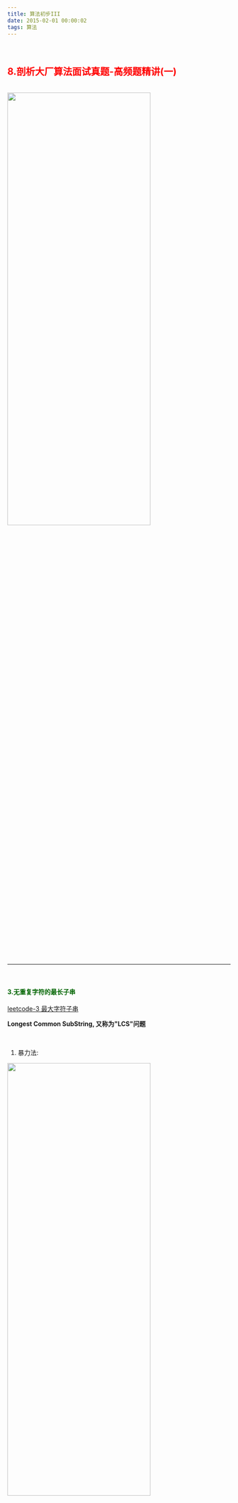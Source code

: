 ```yaml
---
title: 算法初步III
date: 2015-02-01 00:00:02
tags: 算法
---
```



<br>



## <font color="red">8.剖析大厂算法面试真题-高频题精讲(一)</font>


<br>

<img src="算法初步III/8-1.png" width = 80% height = 50% />



---

<br>

#### <font color="darkgreen">3.无重复字符的最长子串</font>


[leetcode-3 最大字符子串](http://www.dashen.tech/2015/03/01/leetcode-3-%E6%9C%80%E5%A4%A7%E5%AD%97%E7%AC%A6%E5%AD%90%E4%B8%B2/)


**Longest Common SubString, 又称为"LCS"问题**


<br>




1. 暴力法:

<img src="算法初步III/8-2.png" width = 80% height = 50% />
<img src="算法初步III/8-3.png" width = 80% height = 50% />


<br>


**子序列**和**子串**: 子序列不需要连续

<img src="算法初步III/8-4.png" width = 80% height = 50% />


暴力法的时间复杂度:

<img src="算法初步III/8-5.png" width = 80% height = 50% />


---

<br>

2. 线性法:


<img src="算法初步III/8-6.png" width = 80% height = 50% />
<img src="算法初步III/8-7.png" width = 80% height = 50% />


<br>


**复杂度分析:**

<img src="算法初步III/8-8.png" width = 80% height = 50% />


<img src="算法初步III/8-9.png" width = 80% height = 50% />


<br>

---


3. 优化的线性法:


<img src="算法初步III/8-10.png" width = 80% height = 50% />



---

<br>


#### <font color="darkgreen">4.寻找两个有序数组的中位数</font>


[leetcode-4 寻找两个有序数组的中位数](http://www.dashen.tech/2015/03/01/leetcode-4-%E5%AF%BB%E6%89%BE%E4%B8%A4%E4%B8%AA%E6%9C%89%E5%BA%8F%E6%95%B0%E7%BB%84%E7%9A%84%E4%B8%AD%E4%BD%8D%E6%95%B0/)



<br>


1. 暴力法:


<img src="算法初步III/8-11.png" width = 80% height = 50% />

<br>

---


2. 切分法:


<img src="算法初步III/8-12.png" width = 80% height = 50% />

<img src="算法初步III/8-13.png" width = 80% height = 50% />
<img src="算法初步III/8-14.png" width = 80% height = 50% />
<img src="算法初步III/8-15.png" width = 80% height = 50% />
<img src="算法初步III/8-16.png" width = 80% height = 50% />
<img src="算法初步III/8-17.png" width = 80% height = 50% />


<img src="算法初步III/8-18.png" width = 80% height = 50% />
<img src="算法初步III/8-19.png" width = 80% height = 50% />
<img src="算法初步III/8-20.png" width = 80% height = 50% />


<br>

*时间复杂度:*

<img src="算法初步III/8-21.png" width = 80% height = 50% />



**扩展一:**

如果给定的两个数组都是没有经过排序处理的,应该如何找出中位数呢?


先合并排序,再找出中位数.

<img src="算法初步III/8-22.png" width = 80% height = 50% />


有无更好的方法呢?

<img src="算法初步III/8-23.png" width = 80% height = 50% />



<img src="算法初步III/8-24.png" width = 80% height = 50% />


<img src="算法初步III/8-25.png" width = 80% height = 50% />

<br>

**扩展二:**

<img src="算法初步III/8-26.png" width = 80% height = 50% />

对于分布式的大数据处理,应考虑两方面的限制:

- 每台服务器进行算法计算的复杂度限制,包括时间和空间复杂度
 - 空间复杂度: 假设存储的都是32位整型,即4个字节,那么10亿个数需占用40亿字节,大约40GB
 - 而快速排序的空间复杂度为log(n),那大约30次堆栈压入



- 服务器与服务器之间进行通信时的网络带宽限制


<img src="算法初步III/8-27.png" width = 80% height = 50% />


<br>



经典的快速选择算法


<br>


[leetcode-23 合并K个排序链表](http://www.dashen.tech/2015/03/01/leetcode-23-%E5%90%88%E5%B9%B6K%E4%B8%AA%E6%8E%92%E5%BA%8F%E9%93%BE%E8%A1%A8/)


---



## <font color="darkgreen">8.剖析大厂算法面试真题-高频题精讲(二)</font>


<br>

<img src="算法初步III/9-1.png" width = 80% height = 50% />

- 合并区间+无重叠区间

- 火星字典

- 基本计算器

<br>

---

<br>

#### <font color="darkgreen">56.合并区间</font>

<br>

[leetcode-56 合并区间](http://www.dashen.tech/2015/03/01/leetcode-56-%E5%90%88%E5%B9%B6%E5%8C%BA%E9%97%B4/)

<br>

#### <font color="darkgreen">435.无重叠区间</font>

<br>

[leetcode-435 无重叠区间](http://www.dashen.tech/2015/03/01/leetcode-435-%E6%97%A0%E9%87%8D%E5%8F%A0%E5%8C%BA%E9%97%B4/)

<br>

力扣上还有很多关于`区间`的问题


<br>

---

<br>

#### <font color="darkgreen">269.火星字典</font>

<br>

[leetcode-269 火星字典](http://www.dashen.tech/2015/03/01/leetcode-269-%E7%81%AB%E6%98%9F%E5%AD%97%E5%85%B8/)



<br>

---

<br>

#### <font color="darkgreen">772.基本计算器III</font>

<br>

[leetcode-772 基本计算器III](http://www.dashen.tech/2015/03/01/leetcode-772-%E5%9F%BA%E6%9C%AC%E8%AE%A1%E7%AE%97%E5%99%A8III/)




<br>

---



## <font color="red">10.剖析大厂算法面试真题-难题精讲(一)</font>


<br>

<img src="算法初步III/10-1.png" width = 80% height = 50% />

<br>


- 正则表达式匹配

- 柱状图中的最大矩形

- 实现strStr()

---

<br>

#### <font color="darkgreen">10.正则表达式匹配</font>


<br>

[leetcode-10 正则表达式匹配](http://www.dashen.tech/2015/03/01/leetcode-10-%E6%AD%A3%E5%88%99%E8%A1%A8%E8%BE%BE%E5%BC%8F%E5%8C%B9%E9%85%8D/)


[leetcode-44 通配符匹配]()




<br>

#### <font color="darkgreen">84.柱状图中最大的矩形</font>

<br>

[leetcode-84 柱状图中最大的矩形]()


<br>

#### <font color="darkgreen">28.实现strStr()</font>
<br>

[leetcode-28 实现strStr()]()





<br>

---



## <font color="red">11.剖析大厂算法面试真题-难题精讲(二)</font>


<br>

<img src="算法初步III/11-1.png" width = 80% height = 50% />

<br>


- 回文对

- 至多包含K个不同字符的最长子串

- 接雨水II


---

<br>

#### <font color="darkgreen">336.回文对</font>


<br>

[leetcode-336 回文对](http://www.dashen.tech/2015/03/01/leetcode-336-%E5%9B%9E%E6%96%87%E5%AF%B9/)


<br>

#### <font color="darkgreen">340.至多包含K个不同字符的最长子串</font>

<br>

[leetcode-340 至多包含K个不同字符的最长子串](http://www.dashen.tech/2015/03/01/leetcode-340-%E8%87%B3%E5%A4%9A%E5%8C%85%E5%90%ABK%E4%B8%AA%E4%B8%8D%E5%90%8C%E5%AD%97%E7%AC%A6%E7%9A%84%E6%9C%80%E9%95%BF%E5%AD%90%E4%B8%B2/)



<br>


#### <font color="darkgreen">407.接雨水II</font>

<br>

[leetcode-407 接雨水II](http://www.dashen.tech/2015/03/01/leetcode-407-%E6%8E%A5%E9%9B%A8%E6%B0%B4II/)

[leetcode-417 太平洋大西洋水流问题]()


<br>

---



## <font color="red">12.冲刺</font>


<br>

<img src="算法初步III/12-1.png" width = 80% height = 50% />

<br>

- 刷题
- 简历
- 面试经验


---

<br>

#### <font color="darkgreen">刷题/Leetcode</font>

<br>


<img src="算法初步III/12-2.png" width = 80% height = 50% />

这点上Golang差好多,能直接用的只有slice,map这聊聊几个...


最关键的不是量的问题,而是质的问题


<img src="算法初步III/12-3.png" width = 80% height = 50% />

<img src="算法初步III/12-4.png" width = 80% height = 50% />

<br>

*白板面试注意事项:*

<img src="算法初步III/12-5.png" width = 80% height = 50% />

<br>

**刷过的题目忘了怎么办?**

<img src="算法初步III/12-6.png" width = 80% height = 50% />

<br>



#### <font color="darkgreen">简历/Resume</font>

<br>

<img src="算法初步III/12-7.png" width = 80% height = 50% />


<br>



#### <font color="darkgreen">面试经验/Interview</font>

<br>


<img src="算法初步III/12-8.png" width = 80% height = 50% />

<img src="算法初步III/12-9.png" width = 80% height = 50% />